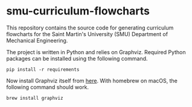 # smu-curriculum-flowcharts

This repository contains the source code for generating curriculum flowcharts for the Saint Martin's University (SMU) Department of Mechanical Engineering.

The project is written in Python and relies on Graphviz. Required Python packages can be installed using the following command.

```console
pip install -r requirements
```

Now install Graphviz itself from [here](http://www.graphviz.org/Download.php). With homebrew on macOS, the following command should work.

```console
brew install graphviz
```